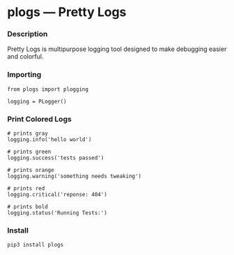 # plogs — Pretty Logs 

### Description
Pretty Logs is multipurpose logging tool designed to make debugging easier and colorful. 

### Importing
```python3
from plogs import plogging

logging = PLogger()
```

### Print Colored Logs
```python3 
# prints gray 
logging.info('hello world')

# prints green 
logging.success('tests passed')

# prints orange
logging.warning('something needs tweaking')

# prints red 
logging.critical('reponse: 404')

# prints bold
logging.status('Running Tests:')
```


### Install
```
pip3 install plogs
```

